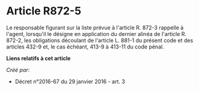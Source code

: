 # Article R872-5

Le responsable figurant sur la liste prévue à l'article R. 872-3 rappelle à l'agent, lorsqu'il le désigne en application du
dernier alinéa de l'article R. 872-2, les obligations découlant de l'article L. 881-1 du présent code et des articles 432-9
et, le cas échéant, 413-9 à 413-11 du code pénal.

**Liens relatifs à cet article**

_Créé par_:

  - Décret n°2016-67 du 29 janvier 2016 - art. 3
